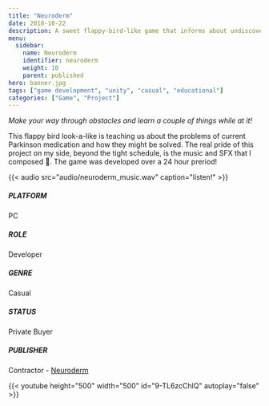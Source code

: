 ```yaml
---
title: "Neuroderm"
date: 2018-10-22
description: A sweet flappy-bird-like game that informs about undiscovered health issues
menu:
  sidebar:
    name: Neuroderm
    identifier: neuroderm
    weight: 10
    parent: published
hero: banner.jpg
tags: ["game development", "unity", "casual", "educational"]
categories: ["Game", "Project"]
---
```


*Make your way through obstacles and learn a couple of things while at it!*

This flappy bird look-a-like is teaching us about the problems of current Parkinson medication and how they might be solved. The real pride of this project on my side, beyond the tight schedule, is the music and SFX that I composed 🙂. The game was developed over a 24 hour preriod!

{{< audio src="audio/neuroderm_music.wav" caption="listen!" >}}

##### PLATFORM
PC

##### ROLE
Developer

##### GENRE
Casual

##### STATUS
Private Buyer

##### PUBLISHER
Contractor - [Neuroderm](https://neuroderm.com/)

{{< youtube height="500" width="500" id="9-TL6zcChlQ" autoplay="false" >}}